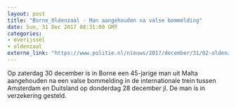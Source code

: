 ```yaml
---
layout: post
title: "Borne_Oldenzaal - Man aangehouden na valse bommelding"
date: Sun, 31 Dec 2017 08:31:00 GMT
categories: 
- overijssel 
- oldenzaal 
externe_link: "https://www.politie.nl/nieuws/2017/december/31/02-oldenzaal-borne-man-aangehouden-na-valse-bommelding.html"
---
```


Op zaterdag 30 december is in Borne een 45-jarige man uit Malta aangehouden na een valse bommelding in de internationale trein tussen Amsterdam en Duitsland op donderdag 28 december jl. De man is in verzekering gesteld.
